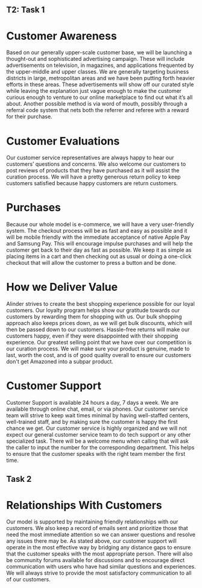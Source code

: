 ## T2: Task 1


# Customer Awareness

<p>Based on our generally upper-scale customer base, we will be launching a thought-out and sophisticated advertising campaign. These will include advertisements on television, in magazines, and applications frequented by the upper-middle and upper classes. We are generally targeting business districts in large, metropolitan areas and we have been putting forth heavier efforts in these areas. These advertisements will show off our curated style while leaving the explanation just vague enough to make the customer curious enough to venture to our online marketplace to find out what it’s all about. Another possible method is via word of mouth, possibly through a referral code system that nets both the referrer and referee with a reward
 for their purchase.</p>

# Customer Evaluations

<p>Our customer service representatives are always happy to hear our customers’ questions and concerns. We also welcome our customers to post reviews of products that they have purchased as it will assist the curation process. We will have a pretty generous return policy to keep customers satisfied because happy customers are return customers.</p>


# Purchases

<p>Because our whole model is e-commerce, we will have a very user-friendly system. The checkout process will be as fast and easy as possible and it will be mobile friendly with the immediate acceptance of native Apple Pay and Samsung Pay. This will encourage impulse purchases and will help the customer get back to their day as fast as possible. We keep it as simple as placing items in a cart and then checking out as usual or doing a one-click checkout that will allow the customer to press a button and be done.</p>


# How we Deliver Value

<p>Alinder strives to create the best shopping experience possible for our loyal customers. Our loyalty program helps show our gratitude towards our customers by rewarding them for shopping with us. Our bulk shopping approach also keeps prices down, as we will get bulk discounts, which will then be passed down to our customers. Hassle-free returns will make our customers happy, even if they were disappointed with their shopping experience. Our greatest selling point that we have over our competition is our curation process. We will make sure your product is genuine, made to last, worth the cost, and is of good quality overall to ensure our customers don't get Amazoned into a subpar product.</p>


# Customer Support

<p>Customer Support is available 24 hours a day, 7 days a week. We are available through online chat, email, or via phones. Our customer service team will strive to keep wait times minimal by having well-staffed centers, well-trained staff, and by making sure the customer is happy the first chance we get. Our customer service is highly organized and we will not expect our general customer service team to do tech support or any other specialized task. There will be a welcome menu when calling that will ask the caller to input the number for the corresponding department. This helps to ensure that the customer speaks with the right team member the first time.</p>


## Task 2


# Relationships With Customers
  
<p>Our model is supported by maintaining friendly relationships with our customers. We also keep a record of emails sent and prioritize those that need the most immediate attention so we can answer questions and resolve any issues there may be. As stated above, our customer support will operate in the most effective way by bridging any distance gaps to ensure that the customer speaks with the most appropriate person. There will also be community forums available for discussions and to encourage direct communication with users who have had similar questions and experiences. We will always strive to provide the most satisfactory communication to all of our customers.</p>

